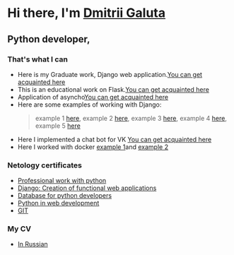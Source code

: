 # Hi there, I'm [Dmitrii Galuta](https://taplink.cc/dmitrii43) 
## Python developer, 
### That's what I can
* Here is my Graduate work, Django web application.[You can get acquainted here](https://github.com/DVG43/My_diplom_project) 
* This is an educational work on Flask.[You can get acquainted here](https://github.com/DVG43/HW_flask_announcements) 
* Application of asyncho[You can get acquainted here](https://github.com/DVG43/HW_acincio)
* Here are some examples of working with Django:
   > example 1 [here](https://github.com/DVG43/DVG_43_HW_7_django_permitions),
   > example 2 [here](https://github.com/DVG43/HW_5_DRF1),
   > example 3 [here](https://github.com/DVG43/HW_django_m2m),
   > example 4 [here](https://github.com/DVG43/HW_ORM_dgango-),
   > example 5 [here](https://github.com/DVG43/HW_django_migration)
* Here I implemented a chat bot for VK [You can get acquainted here](https://github.com/DVG43/CW_Bot_for_VK)
* Here I worked with docker [example 1](https://github.com/DVG43/hw_docker_1)and [example 2](https://github.com/DVG43/HW_6_DRF_stokc)

### Netology certificates
* [Professional work with python](https://netology.ru/sharing/50052f991daf8d1ae3f659fbf37526a9?utm_source=social&utm_campaign=achievements)
* [ Django: Creation of functional web applications](https://netology.ru/sharing/50052f991daf8d1ae3f659fbf37526a9?utm_source=social&utm_campaign=achievements)
* [Database for python developers](https://netology.ru/sharing/c89282034c490d6737cfdce86d37bfcc?utm_source=social&utm_campaign=achievements)
* [Python in web development](https://netology.ru/sharing/9604a36db2bb49cb008c515883da1a03?utm_source=social&utm_campaign=achievements)
* [GIT](https://drive.google.com/file/d/1jM7EJyJozrrZflei3dqyC6RY2434ogNW/view?usp=share_link)

### My CV
* [In Russian](https://docs.google.com/document/d/15zjwmfyBb7NW5gcwc2b-XUvCWKXJwRa6mxAPqTzcGMg/edit?usp=share_link)
